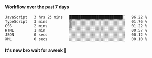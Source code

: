 #### Workflow over the past 7 days

<!--START_SECTION:waka-->

```text
JavaScript   3 hrs 25 mins   ████████████████████████░   96.22 %
TypeScript   3 mins          ▒░░░░░░░░░░░░░░░░░░░░░░░░   01.76 %
CSS          2 mins          ▒░░░░░░░░░░░░░░░░░░░░░░░░   01.22 %
HTML         1 min           ░░░░░░░░░░░░░░░░░░░░░░░░░   00.57 %
JSON         0 secs          ░░░░░░░░░░░░░░░░░░░░░░░░░   00.12 %
XML          0 secs          ░░░░░░░░░░░░░░░░░░░░░░░░░   00.10 %
```

<!--END_SECTION:waka-->

#### It's new bro wait for a week 😤
